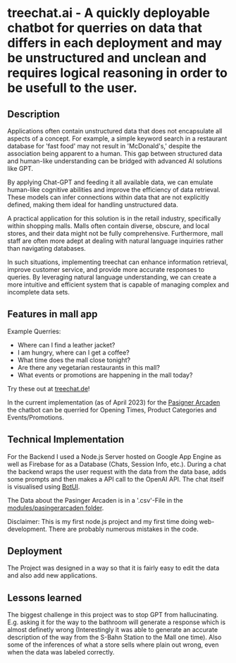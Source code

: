 # treechat.ai - A quickly deployable chatbot for querries on data that differs in each deployment and may be unstructured and unclean and requires logical reasoning in order to be usefull to the user.

## Description
Applications often contain unstructured data that does not encapsulate all aspects of a concept. For example, a simple keyword search in a restaurant database for 'fast food' may not result in 'McDonald's,' despite the association being apparent to a human. This gap between structured data and human-like understanding can be bridged with advanced AI solutions like GPT.

By applying Chat-GPT and feeding it all available data, we can emulate human-like cognitive abilities and improve the efficiency of data retrieval. These models can infer connections within data that are not explicitly defined, making them ideal for handling unstructured data.

A practical application for this solution is in the retail industry, specifically within shopping malls. Malls often contain diverse, obscure, and local stores, and their data might not be fully comprehensive. Furthermore, mall staff are often more adept at dealing with natural language inquiries rather than navigating databases.

In such situations, implementing treechat can enhance information retrieval, improve customer service, and provide more accurate responses to queries. By leveraging natural language understanding, we can create a more intuitive and efficient system that is capable of managing complex and incomplete data sets.

## Features in mall app
Example Querries:
- Where can I find a leather jacket?
- I am hungry, where can I get a coffee?
- What time does the mall close tonight?
- Are there any vegetarian restaurants in this mall?
- What events or promotions are happening in the mall today?

Try these out at [treechat.de](https://treechat.de/pasingerarcaden)!

In the current implementation (as of April 2023) for the [Pasigner Arcaden](https://goo.gl/maps/recjCyiqaSfVi4Uy5) the chatbot can be querried for Opening Times, Product Categories and Events/Promotions.

## Technical Implementation
For the Backend I used a Node.js Server hosted on Google App Engine as well as Firebase for as a Database (Chats, Session Info, etc.). During a chat the backend wraps the user request with the data from the data base, adds some prompts and then makes a API call to the OpenAI API. The chat itself is visualised using [BotUI](https://botui.org).

The Data about the Pasinger Arcaden is in a '.csv'-File in the [modules/pasingerarcaden folder](modules/pasingerarcaden). 

Disclaimer: This is my first node.js project and my first time doing web-development. There are probably numerous mistakes in the code.

## Deployment
The Project was designed in a way so that it is fairly easy to edit the data and also add new applications.

## Lessons learned
The biggest challenge in this project was to stop GPT from hallucinating. E.g. asking it for the way to the bathroom will generate a response which is almost definetly wrong (Interestingly it was able to generate an accurate description of the way from the S-Bahn Station to the Mall one time). Also some of the inferences of what a store sells where plain out wrong, even when the data was labeled correctly. 
